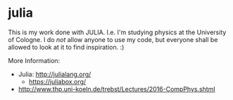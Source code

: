 # julia

This is my work done with JULIA. I.e. I'm studying physics at the University of Cologne.
I do *not* allow anyone to use my code, but everyone shall be allowed to look at it to find inspiration. :)

More Information:
* Julia: http://julialang.org/
   * https://juliabox.org/
* http://www.thp.uni-koeln.de/trebst/Lectures/2016-CompPhys.shtml
